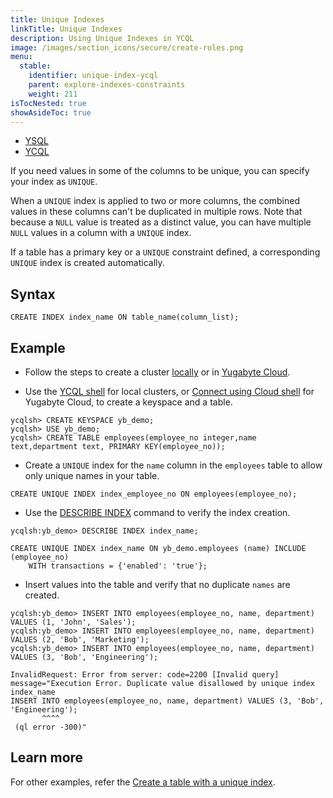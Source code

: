 ```yaml
---
title: Unique Indexes
linkTitle: Unique Indexes
description: Using Unique Indexes in YCQL
image: /images/section_icons/secure/create-roles.png
menu:
  stable:
    identifier: unique-index-ycql
    parent: explore-indexes-constraints
    weight: 211
isTocNested: true
showAsideToc: true
---
```



<ul class="nav nav-tabs-alt nav-tabs-yb">
  <li >
    <a href="../unique-index-ysql/" class="nav-link">
      <i class="icon-postgres" aria-hidden="true"></i>
      YSQL
    </a>
  </li>

  <li >
    <a href="../unique-index-ycql/" class="nav-link active">
      <i class="icon-cassandra" aria-hidden="true"></i>
      YCQL
    </a>
  </li>
</ul>

If you need values in some of the columns to be unique, you can specify your index as `UNIQUE`.

When a `UNIQUE` index is applied to two or more columns, the combined values in these columns can't be duplicated in multiple rows. Note that because a `NULL` value is treated as a distinct value, you can have multiple `NULL` values in a column with a `UNIQUE` index.

If a table has a primary key or a `UNIQUE` constraint defined, a corresponding `UNIQUE` index is created automatically.

## Syntax

```ysql
CREATE INDEX index_name ON table_name(column_list);
```

## Example

- Follow the steps to create a cluster [locally](/latest/quick-start/) or in [Yugabyte Cloud](/latest/yugabyte-cloud/cloud-connect/).

- Use the [YCQL shell](/latest/admin/ycqlsh/) for local clusters, or [Connect using Cloud shell](/latest/yugabyte-cloud/cloud-connect/connect-cloud-shell/) for Yugabyte Cloud, to create a keyspace and a table.

```cql
ycqlsh> CREATE KEYSPACE yb_demo;
ycqlsh> USE yb_demo;
ycqlsh> CREATE TABLE employees(employee_no integer,name text,department text, PRIMARY KEY(employee_no));
```

- Create a `UNIQUE` index for the `name` column in the `employees` table to allow only unique names in your table.

```cql
CREATE UNIQUE INDEX index_employee_no ON employees(employee_no);
```

- Use the [DESCRIBE INDEX](/latest/admin/ycqlsh/#describe) command to verify the index creation.

```cql
ycqlsh:yb_demo> DESCRIBE INDEX index_name;
```

```output
CREATE UNIQUE INDEX index_name ON yb_demo.employees (name) INCLUDE (employee_no)
    WITH transactions = {'enabled': 'true'};
```

- Insert values into the table and verify that no duplicate `names` are created.

```cql
ycqlsh:yb_demo> INSERT INTO employees(employee_no, name, department) VALUES (1, 'John', 'Sales');
ycqlsh:yb_demo> INSERT INTO employees(employee_no, name, department) VALUES (2, 'Bob', 'Marketing');
ycqlsh:yb_demo> INSERT INTO employees(employee_no, name, department) VALUES (3, 'Bob', 'Engineering');
```

```output
InvalidRequest: Error from server: code=2200 [Invalid query] message="Execution Error. Duplicate value disallowed by unique index index_name
INSERT INTO employees(employee_no, name, department) VALUES (3, 'Bob', 'Engineering');
       ^^^^
 (ql error -300)"
```

## Learn more

For other examples, refer the [Create a table with a unique index](../../../api/ycql/ddl_create_index/#create-a-table-with-a-unique-index).
